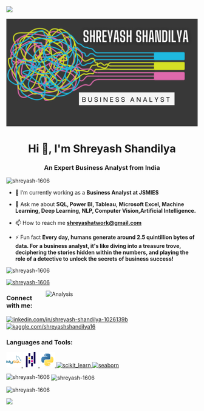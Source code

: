 <!--horizontal divider(gradiant)-->
<img src="https://user-images.githubusercontent.com/73097560/115834477-dbab4500-a447-11eb-908a-139a6edaec5c.gif">

![logo](https://github.com/shreyash-1606/shreyash-1606/blob/main/Black%20Modern%20Vlogger%20YouTube%20Banner.png)

<h1 align="center">Hi 👋, I'm Shreyash Shandilya</h1>
<h3 align="center">An Expert Business Analyst from India</h3>

<p align="left"> <img src="https://komarev.com/ghpvc/?username=shreyash-1606&label=Profile%20views&color=e6820f&style=plastic" alt="shreyash-1606" /> </p>


- 🔭 I’m currently working as a **Business Analyst at JSMIES**

- 💬 Ask me about **SQL, Power BI, Tableau, Microsoft Excel, Machine Learning, Deep Learning, NLP, Computer Vision,Artificial Intelligence.**

- 📫 How to reach me **shreyashatwork@gmail.com**

- ⚡ Fun fact **Every day, humans generate around 2.5 quintillion bytes of data. For a business analyst, it's like diving into a treasure trove, deciphering the stories hidden within the numbers, and playing the role of a detective to unlock the secrets of business success!**



<p align="left" margin="200px"> <img src="https://komarev.com/ghpvc/?username=shreyash-1606&label=Profile%20views&color=0e75b6&style=flat" alt="shreyash-1606" /> </p>

<p align="left"> <a href="https://github.com/ryo-ma/github-profile-trophy"><img src="https://github-profile-trophy.vercel.app/?username=shreyash-1606" alt="shreyash-1606" /></a> </p>

<img align="right" alt="Analysis" width="400" src="https://miro.medium.com/v2/resize:fit:679/0*tD5kEC2JYcKHH0zO.gif" justify-content="space-between">
<h3 align="left">Connect with me:</h3>
<p align="left">
<a href="https://linkedin.com/in/linkedin.com/in/shreyash-shandilya-1026139b" target="blank"><img align="center" src="https://raw.githubusercontent.com/rahuldkjain/github-profile-readme-generator/master/src/images/icons/Social/linked-in-alt.svg" alt="linkedin.com/in/shreyash-shandilya-1026139b" height="30" width="40" /></a>
<a href="https://kaggle.com/kaggle.com/shreyashshandilya16" target="blank"><img align="center" src="https://raw.githubusercontent.com/rahuldkjain/github-profile-readme-generator/master/src/images/icons/Social/kaggle.svg" alt="kaggle.com/shreyashshandilya16" height="30" width="40" /></a>
</p>

<h3 align="left">Languages and Tools:</h3>
<p align="left"> <a href="https://www.mysql.com/" target="_blank" rel="noreferrer"> <img src="https://raw.githubusercontent.com/devicons/devicon/master/icons/mysql/mysql-original-wordmark.svg" alt="mysql" width="40" height="40"/> </a> <a href="https://pandas.pydata.org/" target="_blank" rel="noreferrer"> <img src="https://raw.githubusercontent.com/devicons/devicon/2ae2a900d2f041da66e950e4d48052658d850630/icons/pandas/pandas-original.svg" alt="pandas" width="40" height="40"/> </a> <a href="https://www.python.org" target="_blank" rel="noreferrer"> <img src="https://raw.githubusercontent.com/devicons/devicon/master/icons/python/python-original.svg" alt="python" width="40" height="40"/> </a> <a href="https://scikit-learn.org/" target="_blank" rel="noreferrer"> <img src="https://upload.wikimedia.org/wikipedia/commons/0/05/Scikit_learn_logo_small.svg" alt="scikit_learn" width="40" height="40"/> </a> <a href="https://seaborn.pydata.org/" target="_blank" rel="noreferrer"> <img src="https://seaborn.pydata.org/_images/logo-mark-lightbg.svg" alt="seaborn" width="40" height="40"/> </a> </p>

<p><img align="left" src="https://github-readme-stats.vercel.app/api/top-langs?username=shreyash-1606&show_icons=true&locale=en&layout=compact" alt="shreyash-1606" /></p>

<p>&nbsp;<img align="center" src="https://github-readme-stats.vercel.app/api?username=shreyash-1606&show_icons=true&locale=en" alt="shreyash-1606" /></p>

<p><img align="center" src="https://github-readme-streak-stats.herokuapp.com/?user=shreyash-1606&" alt="shreyash-1606" /></p>


<!--horizontal divider(gradiant)-->
<img src="https://user-images.githubusercontent.com/73097560/115834477-dbab4500-a447-11eb-908a-139a6edaec5c.gif">
